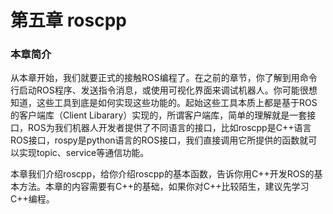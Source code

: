 # 第五章 roscpp
### 本章简介

从本章开始，我们就要正式的接触ROS编程了。在之前的章节，你了解到用命令行启动ROS程序、发送指令消息，或使用可视化界面来调试机器人。你可能很想知道，这些工具到底是如何实现这些功能的。起始这些工具本质上都是基于ROS的客户端库（Client Libarary）实现的，所谓客户端库，简单的理解就是一套接口，ROS为我们机器人开发者提供了不同语言的接口，比如roscpp是C++语言ROS接口，rospy是python语言的ROS接口，我们直接调用它所提供的函数就可以实现topic、service等通信功能。


本章我们介绍roscpp，给你介绍roscpp的基本函数，告诉你用C++开发ROS的基本方法。本章的内容需要有C++的基础，如果你对C++比较陌生，建议先学习C++编程。
